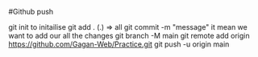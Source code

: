 #Github push

git init  to initailise
git add .         (.) => all
git commit -m "message"    it mean we want to add our all the changes
git branch -M main
git remote add origin https://github.com/Gagan-Web/Practice.git
git push -u origin main